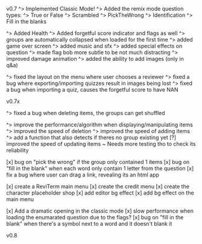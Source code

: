 v0.7
^> Implemented Classic Mode!
^> Added the remix mode question types:
^> True or False
^> Scrambled
^> PickTheWrong
^> Identification
^> Fill in the blanks

^> Added Health
^> Added forgetful score indicator and flags as well
^> groups are automatically collapsed when loaded for the first time
^> added game over screen
^> added music and sfx
^> added special effects on question 
^> made flag bob more subtle to be not much distracting
^> improved damage animation
^> added the ability to add images (only in q&a)

^> fixed the layout on the menu where user chooses a reviewer
^> fixed a bug where exporting/importing quizzes result in images being lost
^> fixed a bug when importing a quiz, causes the forgetful score to have NAN

v0.7x

^> fixed a bug when deleting items, the groups can get shuffled

^> improve the performance/algorithm when displaying/manipulating items
    ^> improved the speed of deletion
    ^> improved the speed of adding items
        ^> add a function that also detects if theres no group existing yet
    [?] improved the speed of updating items
~ Needs more testing tho to check its reliability

[x] bug on "pick the wrong" if the group only contained 1 items
[x] bug on "fill in the blank" when each word only contain 1 letter from the question
[x] fix a bug where user can drag a link, revealing its an html app

[x] create a ReviTerm main menu
[x] create the credit menu
[x] create the character placeholder shop
[x] add editor bg effect
[x] add bg effect on the main menu


[x] Add a dramatic opening in the classic mode
[x] slow performance when loading the enumarated question due to the flags?
[x] bug on "fill in the blank" when there's a symbol next to a word and it doesn't blank it

v0.8


